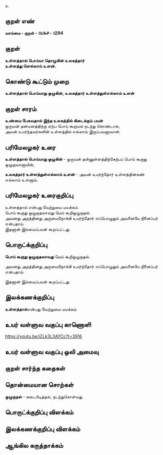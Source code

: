 உ

## குறள் எண் 

**வாய்மை - குறள் - ௦௨௯௪ - ௦294**  

## குறள் 

**உள்ளத்தால் பொய்யா தொழுகின் உலகத்தார்  
உள்ளத்து ளெல்லாம் உளன்.**

## கொண்டு கூட்டும் முறை

**உள்ளத்தால் பொய்யாது ஒழுகின், உலகத்தார் உள்ளத்துள்எல்லாம் உளன்**   

## குறள் சாரம் 

**உண்மை பேசுவதால் இந்த உலகத்தில் கிடைக்கும் பயன்**  
ஒருவன் தன்மனத்திற்கு ஏற்ப பொய் கூறாமல் நடந்து கொண்டால்,  
அவன் உயர்ந்தவர்களின் உள்ளத்தில் எல்லாம் இருப்பவனாவான்.  

## பரிமேலழகர் உரை

**உள்ளத்தால் பொய்யாது ஒழுகின்** - ஒருவன் தன்னுள்ளத்திற்கேற்பப் பொய் கூறாது ஒழுகுவானாயின்,   

**உலகத்தார் உள்ளத்துள்எல்லாம் உளன்** - அவன் உயர்ந்தோர் உள்ளத்தின்கண் எல்லாம் உளனாம்.   
 
## பரிமேலழகர் உரைகுறிப்பு   

உள்ளத்தால் என்பது வேற்றுமை மயக்கம்.   
பொய் கூறாது ஒழுகுதலாவது மெய் கூறிஒழுகுதல்.   
அவனது அறத்தினது அருமைநோக்கி உயர்ந்தோர் எப்பொழுதும் அவனையே நினைப்பர் என்பதாம்.   
இதனான் இம்மைப்பயன் கூறப்பட்டது.  

## பொருட்க்குறிப்பு 

**பொய் கூறாது ஒழுகுதலாவது** மெய் கூறிஒழுகுதல்.  

அவனது அறத்தினது அருமைநோக்கி உயர்ந்தோர் எப்பொழுதும் அவனையே நினைப்பர் என்பதாம்.    

இதனான் இம்மைப்பயன் கூறப்பட்டது.    

## இலக்கணக்குறிப்பு  

**உள்ளத்தால்**என்பது வேற்றுமை மயக்கம்.   

## உயர் வள்ளுவ வகுப்பு காணொளி

https://youtu.be/jZLk3L3AYCc?t=3916

## உயர் வள்ளுவ வகுப்பு ஒலி அமைவு 

 
## குறள் சார்ந்த கதைகள் 


## தொன்மையான சொற்கள்

**ஒழுகுதல்** - கடைபிடித்தல், நடந்துகொள்வது  

## பொருட்க்குறிப்பு விளக்கம்


## இலக்கணக்குறிப்பு விளக்கம்


## ஆங்கில கருத்தாக்கம் 


